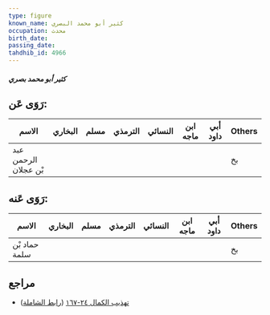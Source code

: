 ```yaml
---
type: figure
known_name: كثير أبو محمد البصري
occupation: محدث
birth_date:
passing_date:
tahdhib_id: 4966
---
```

##### كثير أبو محمد بصري

## رَوَى عَن:
| الاسم                | البخاري | مسلم | الترمذي | النسائي | ابن ماجه | أبي داود | Others |
| -------------------- | ------- | ---- | ------- | ------- | -------- | -------- | ------ |
| عبد الرحمن بْن عجلان |         |      |         |         |          |          | بخ     |
## رَوَى عَنه:
| الاسم         | البخاري | مسلم | الترمذي | النسائي | ابن ماجه | أبي داود | Others |
| ------------- | ------- | ---- | ------- | ------- | -------- | -------- | ------ |
| حماد بْن سلمة |         |      |         |         |          |          | بخ     |
## مراجع
- [تهذيب الكمال ٢٤-١٦٧](obsidian://open?vault=Tahdhib-al-Kamal&file=Figures/٤٩٦٦-كثير%20أبو%20محمد%20بصري) ([رابط الشاملة](https://shamela.ws/book/3722/12679))